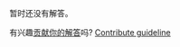 
暂时还没有解答。

有兴趣[贡献你的解答](https://github.com/BFEdev/BFE.dev-solutions/blob/main/problem/what-is-composition-create-a-pipe_zh.md)吗? [Contribute guideline](https://github.com/BFEdev/BFE.dev-solutions#how-to-contribute)
